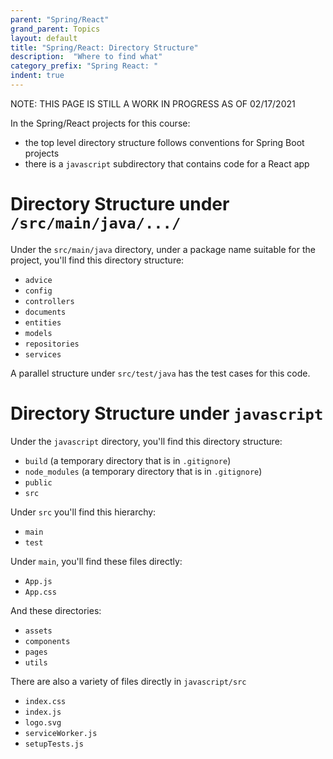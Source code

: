 ```yaml
---
parent: "Spring/React"
grand_parent: Topics
layout: default
title: "Spring/React: Directory Structure"
description:  "Where to find what"
category_prefix: "Spring React: "
indent: true
---
```


NOTE: THIS PAGE IS STILL A WORK IN PROGRESS AS OF 02/17/2021

In the Spring/React projects for this course:

* the top level directory structure follows conventions for Spring Boot projects
* there is a `javascript` subdirectory that contains code for a React app

# Directory Structure under `/src/main/java/.../`

Under the `src/main/java` directory, under a package name suitable for the project, you'll find this directory structure:

* `advice`
* `config`
* `controllers`
* `documents`
* `entities`
* `models`
* `repositories`
* `services`

A parallel structure under `src/test/java` has the test cases for this code.

# Directory Structure under `javascript`

Under the `javascript` directory, you'll find this directory structure:

* `build` (a temporary directory that is in `.gitignore`)
* `node_modules` (a temporary directory that is in `.gitignore`)
* `public` 
* `src`

Under `src` you'll find this hierarchy:

* `main`
* `test`

Under `main`, you'll find these files directly:

* `App.js`
* `App.css`

And these directories:

* `assets`
* `components`
* `pages`
* `utils`

There are also a variety of files directly in `javascript/src`

* `index.css`
* `index.js`
* `logo.svg`
* `serviceWorker.js`
* `setupTests.js`






